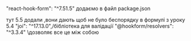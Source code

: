 "react-hook-form": "^7.51.5"
додаємо  в файл package.json


тут 5.5 додали ,вони дають щоб не було беспорядку в формулі з уроку 5.4
"joi": "^17.13.0",/бібліотека для валідації
"@hookform/resolvers": "^3.3.4" \дозволяє все це між собою